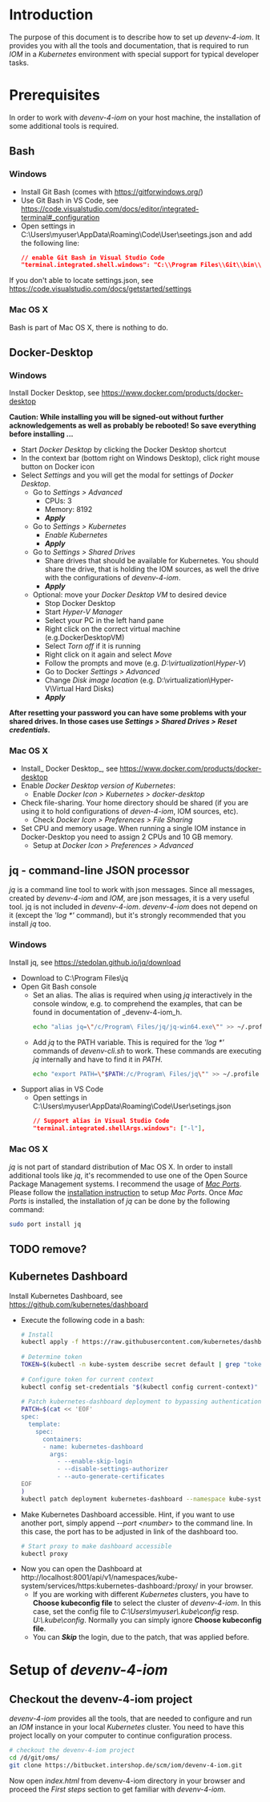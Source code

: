 # Introduction
The purpose of this document is to describe how to set up _devenv-4-iom_. It provides you with all the tools and documentation, that is required to run _IOM_ in a _Kubernetes_ environment with special support for typical developer tasks.

# Prerequisites
In order to work with _devenv-4-iom_ on your host machine, the installation of some additional tools is required.

## Bash
### Windows
- Install Git Bash (comes with https://gitforwindows.org/)
- Use Git Bash in VS Code, see https://code.visualstudio.com/docs/editor/integrated-terminal#_configuration
- Open settings in C:\Users\myuser\AppData\Roaming\Code\User\seetings.json and add the following line:
  ```json
  // enable Git Bash in Visual Studio Code
  "terminal.integrated.shell.windows": "C:\\Program Files\\Git\\bin\\bash.exe"
  ```
If you don't able to locate settings.json, see https://code.visualstudio.com/docs/getstarted/settings
### Mac OS X
Bash is part of Mac OS X, there is nothing to do.

## Docker-Desktop
### Windows
Install Docker Desktop, see https://www.docker.com/products/docker-desktop

**Caution: While installing you will be signed-out without further acknowledgements as well as probably be rebooted! So save everything before installing ...**

- Start _Docker Desktop_ by clicking the Docker Desktop shortcut
- In the context bar (bottom right on Windows Desktop), click right mouse button on Docker icon
- Select _Settings_ and you will get the modal for settings of _Docker Desktop_.
  - Go to _Settings > Advanced_
    - CPUs: 3
    - Memory: 8192
    - _**Apply**_
  - Go to _Settings > Kubernetes_
    - _Enable Kubernetes_
    - _**Apply**_
  - Go to _Settings > Shared Drives_
    - Share drives that should be available for Kubernetes. You should share the drive, that is holding the IOM sources, as well the drive with the configurations of _devenv-4-iom_.
    - _**Apply**_
  - Optional: move your _Docker Desktop VM_ to desired device
    - Stop Docker Desktop
    - Start _Hyper-V Manager_
    - Select your PC in the left hand pane
    - Right click on the correct virtual machine (e.g.DockerDesktopVM)
    - Select _Torn off_ if it is running
    - Right click on it again and select _Move_
    - Follow the prompts and move (e.g. _D:\virtualization\Hyper-V_)
    - Go to Docker _Settings > Advanced_
    - Change _Disk image location_ (e.g. D:\virtualization\Hyper-V\Virtual Hard Disks)
    - _**Apply**_

**After resetting your password you can have some problems with your shared drives. In those cases use _Settings > Shared Drives > Reset credentials_.**

### Mac OS X
- Install_ Docker Desktop_, see https://www.docker.com/products/docker-desktop
- Enable _Docker Desktop version of Kubernetes_:
  - Enable _Docker Icon > Kubernetes > docker-desktop_
- Check file-sharing. Your home directory should be shared (if you are using it to hold configurations of _deven-4-iom_, IOM sources, etc).
  - Check _Docker Icon > Preferences > File Sharing_
- Set CPU and memory usage. When running a single IOM instance in Docker-Desktop you need to assign 2 CPUs and 10 GB memory.
  - Setup at _Docker Icon > Preferences > Advanced_

## jq - command-line JSON processor
_jq_ is a command line tool to work with json messages. Since all messages, created by _devenv-4-iom_ and _IOM_, are json messages, it is a very useful tool. jq is not included in _devenv-4-iom_. _devenv-4-iom_ does not depend on it (except the _'log *'_ command), but it's strongly recommended that you install _jq_ too.

### Windows
Install jq, see https://stedolan.github.io/jq/download
- Download to C:\Program Files\jq
- Open Git Bash console
  - Set an alias. The alias is required when using _jq_ interactively in the console window, e.g. to comprehend the examples, that can be found in documentation of _devenv-4-iom_h.
    ```sh
    echo "alias jq=\"/c/Program\ Files/jq/jq-win64.exe\"" >> ~/.profile
    ```
  - Add _jq_ to the PATH variable. This is required for the _'log *'_ commands of _devenv-cli.sh_ to work. These commands are executing _jq_ internally and have to find it in _PATH_.
    ```sh
    echo "export PATH=\"$PATH:/c/Program\ Files/jq\"" >> ~/.profile
    ```
- Support alias in VS Code
  - Open settings in C:\Users\myuser\AppData\Roaming\Code\User\setings.json
    ```json
    // Support alias in Visual Studio Code
    "terminal.integrated.shellArgs.windows": ["-l"],
    ```

### Mac OS X
_jq_ is not part of standard distribution of Mac OS X. In order to install additional tools like _jq_, it's recommended to use one of the Open Source Package Management systems. I recommend the usage of [_Mac Ports_](https://www.macports.org/). Please follow the [installation instruction](https://www.macports.org/install.php) to setup _Mac Ports_. Once _Mac Ports_ is installed, the installation of _jq_ can be done by the following command:
```sh
sudo port install jq
```

## TODO remove?
## Kubernetes Dashboard
Install Kubernetes Dashboard, see https://github.com/kubernetes/dashboard
- Execute the following code in a bash:
  ```sh
  # Install
  kubectl apply -f https://raw.githubusercontent.com/kubernetes/dashboard/v1.10.1/src/deploy/recommended/kubernetes-dashboard.yaml
     
  # Determine token
  TOKEN=$(kubectl -n kube-system describe secret default | grep "token:" | sed -E 's/.*token: *//g')
     
  # Configure token for current context
  kubectl config set-credentials "$(kubectl config current-context)" --token="$TOKEN"
 
  # Patch kubernetes-dashboard deployment to bypassing authentication
  PATCH=$(cat << 'EOF'
  spec:
    template:
      spec:
        containers:
        - name: kubernetes-dashboard
          args:
            - --enable-skip-login
            - --disable-settings-authorizer       
            - --auto-generate-certificates
  EOF
  )
  kubectl patch deployment kubernetes-dashboard --namespace kube-system --patch "$PATCH"
  ```
- Make Kubernetes Dashboard accessible. Hint, if you want to use another port, simply append _--port \<number\>_ to the command line. In this case, the port has to be adjusted in link of the dashboard too.
  ```sh
  # Start proxy to make dashboard accessible
  kubectl proxy
  ```
- Now you can open the Dashboard at http://localhost:8001/api/v1/namespaces/kube-system/services/https:kubernetes-dashboard:/proxy/ in your browser.
  - If you are working with different _Kubernetes_ clusters, you have to **Choose kubeconfig file** to select the cluster of _devenv-4-iom_. In this case, set the config file to _C:\\Users\\myuser\\.kube\\config_ resp. _U:\\.kube\\config_. Normally you can simply ignore **Choose kubeconfig file**.
  - You can _**Skip**_ the login, due to the patch, that was applied before.

# Setup of _devenv-4-iom_
## Checkout the devenv-4-iom project
_devenv-4-iom_ provides all the tools, that are needed to configure and run an _IOM_ instance in your local _Kubernetes_ cluster. You need to have this project locally on your computer to continue configuration process.
```sh
# checkout the devenv-4-iom project
cd /d/git/oms/
git clone https://bitbucket.intershop.de/scm/iom/devenv-4-iom.git
```

Now open _index.html_ from devenv-4-iom directory in your browser and proceed the _First steps_ section to get familiar with _devenv-4-iom_.
